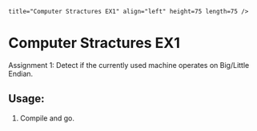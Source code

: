     title="Computer Stractures EX1" align="left" height=75 length=75 />

# Computer Stractures EX1
Assignment 1: Detect if the currently used machine operates on Big/Little Endian.

## Usage:
1. Compile and go.
